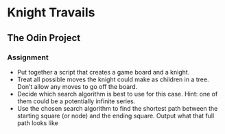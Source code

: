 # Knight Travails
## The Odin Project

### Assignment
- Put together a script that creates a game board and a knight.
- Treat all possible moves the knight could make as children in a tree. Don’t allow any moves to go off the board.
- Decide which search algorithm is best to use for this case. Hint: one of them could be a potentially infinite series.
- Use the chosen search algorithm to find the shortest path between the starting square (or node) and the ending square. Output what that full path looks like